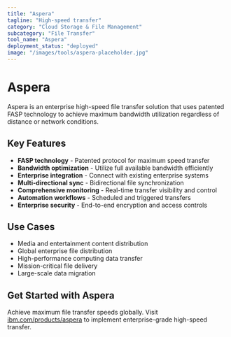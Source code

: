 ```yaml
---
title: "Aspera"
tagline: "High-speed transfer"
category: "Cloud Storage & File Management"
subcategory: "File Transfer"
tool_name: "Aspera"
deployment_status: "deployed"
image: "/images/tools/aspera-placeholder.jpg"
---
```


# Aspera

Aspera is an enterprise high-speed file transfer solution that uses patented FASP technology to achieve maximum bandwidth utilization regardless of distance or network conditions.

## Key Features

- **FASP technology** - Patented protocol for maximum speed transfer
- **Bandwidth optimization** - Utilize full available bandwidth efficiently
- **Enterprise integration** - Connect with existing enterprise systems
- **Multi-directional sync** - Bidirectional file synchronization
- **Comprehensive monitoring** - Real-time transfer visibility and control
- **Automation workflows** - Scheduled and triggered transfers
- **Enterprise security** - End-to-end encryption and access controls

## Use Cases

- Media and entertainment content distribution
- Global enterprise file distribution
- High-performance computing data transfer
- Mission-critical file delivery
- Large-scale data migration

## Get Started with Aspera

Achieve maximum file transfer speeds globally. Visit [ibm.com/products/aspera](https://www.ibm.com/products/aspera) to implement enterprise-grade high-speed transfer.
